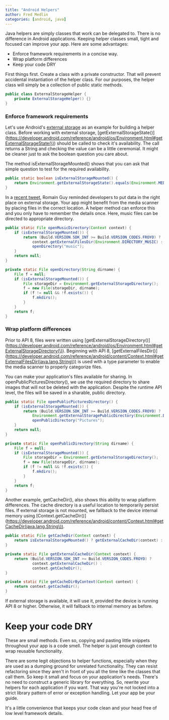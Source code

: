 ```yaml
---
title: "Android Helpers"
author: Fred Medlin
categories: [android, java]
---
```


Java helpers are simply classes that work can be delegated to. There is no difference in Android applications. Keeping helper classes small, tight and focused can improve your app. Here are some advantages:

* Enforce framework requirements in a concise way.
* Wrap platform differences
* Keep your code DRY

First things first. Create a class with a private constructor. That will prevent accidental instantiation of the helper class. For our purposes, the helper class will simply be a collection of public static methods.<!--more-->

```java
public class ExternalStorageHelper {
	private ExternalStorageHelper() {}
}
```

### Enforce framework requirements

Let's use Android's [external storage](https://developer.android.com/guide/topics/data/data-storage.html#filesExternal) as an example for building a helper class. Before working with external storage, [getExternalStorageState()](https://developer.android.com/reference/android/os/Environment.html#getExternalStorageState(\)) should be called to check it's availability. The call returns a String and checking the value can be a little ceremonial. It might be cleaner just to ask the boolean question you care about.

The method isExternalStorageMounted() shows that you can ask that simple question to test for the required availability.

```java
public static boolean isExternalStorageMounted() {
	return Environment.getExternalStorageState().equals(Environment.MEDIA_MOUNTED);
}
```

In a [recent tweet](https://twitter.com/romainguy/status/282975428136824832), Romain Guy reminded developers to put data in the right place on external storage. Your app might benefit from the media scanner by placing files in the correct location. A helper method can enforce this and you only have to remember the details once. Here, music files can be directed to appropriate directory.

```java
public static File openMusicDirectory(Context context) {
	if (isExternalStorageMounted()) {
		return (Build.VERSION.SDK_INT >= Build.VERSION_CODES.FROYO) ?
			context.getExternalFilesDir(Environment.DIRECTORY_MUSIC) :
			openDirectory("music");
	}
	return null;
}

private static File openDirectory(String dirname) {
	File f = null;
	if (isExternalStorageMounted()) {
		File storageDir = Environment.getExternalStorageDirectory();
		f = new File(storageDir, dirname);
		if (f != null && !f.exists()) {
			f.mkdirs();
		}
	}
	return f;
}
```

### Wrap platform differences

Prior to API 8, files were written using [getExternalStorageDirectory()](https://developer.android.com/reference/android/os/Environment.html#getExternalStorageDirectory(\)). Beginning with API 8, [getExternalFilesDir()](https://developer.android.com/reference/android/content/Context.html#getExternalFilesDir(java.lang.String\)) is used with a type parameter to enable the media scanner to properly categorize files.

You can make your application's files available for sharing. In openPublicPicturesDirectory(), we use the required directory to share images that will not be deleted with the application. Despite the runtime API level, the files will be saved in a sharable, public directory.

```java
public static File openPublicPicturesDirectory() {
	if (isExternalStorageMounted()) {
		return (Build.VERSION.SDK_INT >= Build.VERSION_CODES.FROYO) ?
			Environment.getExternalStoragePublicDirectory(Environment.DIRECTORY_PICTURES) :
			openPublicDirectory("Pictures");
	}
	return null;
}

private static File openPublicDirectory(String dirname) {
	File f = null;
	if (isExternalStorageMounted()) {
		File storageDir = Environment.getExternalStorageDirectory();
		f = new File(storageDir, dirname);
		if (f != null && !f.exists()) {
			f.mkdirs();
		}
	}
	return f;
}
```

Another example, getCacheDir(), also shows this ability to wrap platform differences. The cache directory is a useful location to temporarily persist files. If external storage is not mounted, we fallback to the device internal memory using [Context.getCacheDir()](https://developer.android.com/reference/android/content/Context.html#getCacheDir(java.lang.String\)).

```java
public static File getCacheDir(Context context) {
	return isExternalStorageMounted() ? getExternalCacheDir(context) : getCacheDirByContext(context);
}

private static File getExternalCacheDir(Context context) {
	return (Build.VERSION.SDK_INT >= Build.VERSION_CODES.FROYO) ?
			context.getExternalCacheDir() :
			context.getCacheDir();
}

private static File getCacheDirByContext(Context context) {
	return context.getCacheDir();
}
```

If external storage is available, it will use it, provided the device is running API 8 or higher. Otherwise, it will fallback to internal memory as before.

# Keep your code DRY

These are small methods. Even so, copying and pasting little snippets throughout your app is a code smell. The helper is just enough context to wrap reusable functionality.

There are some legit objections to helper functions, especially when they are used as a dumping ground for unrelated functionality. They can resist refactoring since they aren't in front of you all the time like the classes that call them. So keep it small and focus on your application's needs. There's no need to construct a generic library for everything. So, rewrite your helpers for each application if you want. That way you're not locked into a strict library pattern of error or exception handling. Let your app be your guide.

It's a little convenience that keeps your code clean and your head free of low level framework details.